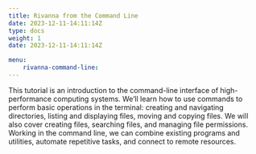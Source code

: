 ```yaml
---
title: Rivanna from the Command Line
date: 2023-12-11-14:11:14Z
type: docs 
weight: 1 
date: 2023-12-11-14:11:14Z

menu: 
    rivanna-command-line:
---
```


This tutorial is an introduction to the command-line interface of high-performance computing systems. We’ll learn how to use commands to perform basic operations in the terminal: creating and navigating directories, listing and displaying files, moving and copying files. We will also cover creating files, searching files, and managing file permissions. Working in the command line, we can combine existing programs and utilities, automate repetitive tasks, and connect to remote resources.

